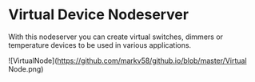 # Virtual Device Nodeserver

With this nodeserver you can create virtual switches, dimmers or temperature devices to be used in various applications.

![VirtualNode](https://github.com/markv58/github.io/blob/master/Virtual Node.png)
